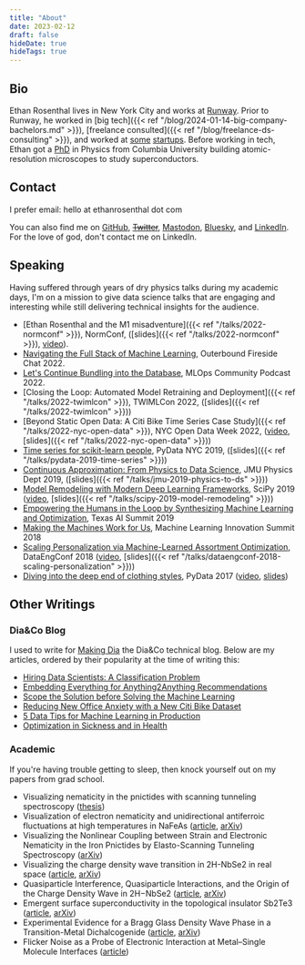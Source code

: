 ```yaml
---
title: "About"
date: 2023-02-12
draft: false
hideDate: true
hideTags: true
---
```


## Bio

Ethan Rosenthal lives in New York City and works at [Runway](https://runwayml.com/). Prior to Runway, he worked in [big tech]({{< ref "/blog/2024-01-14-big-company-bachelors.md" >}}), [freelance consulted]({{< ref "/blog/freelance-ds-consulting" >}}), and worked at [some](https://www.dia.com/) [startups](https://www.birchbox.com/). Before working in tech, Ethan got a [PhD](https://physics.ethanrosenthal.com/) in Physics from Columbia University building atomic-resolution microscopes to study superconductors.


## Contact

I prefer email: hello at ethanrosenthal dot com


You can also find me on [GitHub](https://github.com/EthanRosenthal), ~~[Twitter](https://twitter.com/eprosenthal)~~, [Mastodon](https://recsys.social/@ethanrosenthal), [Bluesky](https://bsky.app/profile/ethanrosenthal.com), and [LinkedIn](https://www.linkedin.com/in/ethanrosenthal/). For the love of god, don't contact me on LinkedIn.


## Speaking

Having suffered through years of dry physics talks during my academic days, I'm on a mission to give data science talks that are engaging and interesting while still delivering technical insights for the audience.

- [Ethan Rosenthal and the M1 misadventure]({{< ref "/talks/2022-normconf" >}}), NormConf, ([slides]({{< ref "/talks/2022-normconf" >}}), [video](https://www.youtube.com/watch?v=I4wkCSd7iMM)).
- [Navigating the Full Stack of Machine Learning](https://outerbounds.com/blog/full-stack-machine-learning-skills/), Outerbound Fireside Chat 2022.
- [Let's Continue Bundling into the Database](https://mlops.community/watch/lets-continue-bundling-into-the-database_ajK15B54BBYVhH/), MLOps Community Podcast 2022.
- [Closing the Loop: Automated Model Retraining and Deployment]({{< ref "/talks/2022-twimlcon" >}}), TWIMLCon 2022, ([slides]({{< ref "/talks/2022-twimlcon" >}}))
- [Beyond Static Open Data: A Citi Bike Time Series Case Study]({{< ref "/talks/2022-nyc-open-data" >}}), NYC Open Data Week 2022, ([video](https://youtu.be/mXdfvY9yOPM), [slides]({{< ref "/talks/2022-nyc-open-data" >}}))
- [Time series for scikit-learn people](https://pydata.org/nyc2019/schedule/presentation/15/time-series-for-scikit-learn-people/), PyData NYC 2019, ([slides]({{< ref "/talks/pydata-2019-time-series" >}}))
- [Continuous Approximation: From Physics to Data Science](http://csma31.csm.jmu.edu/physics/courses/391/Speakers/2019fall/abstract_rosenthal_ethan.pdf), JMU Physics Dept 2019, ([slides]({{< ref "/talks/jmu-2019-physics-to-ds" >}}))
- [Model Remodeling with Modern Deep Learning Frameworks](https://www.scipy2019.scipy.org/talks-posters/Model-Remodeling-with-Modern-Deep-Learning-Frameworks), SciPy 2019 ([video](https://youtu.be/OoGaFn3aaMU), [slides]({{< ref "/talks/scipy-2019-model-remodeling" >}}))
- [Empowering the Humans in the Loop by Synthesizing Machine Learning and Optimization](http://texasaisummit.com/2019/sessions), Texas AI Summit 2019
- [Making the Machines Work for Us](https://www.theinnovationenterprise.com/summits/machine-learning-innovation-summit-new-york-2018/agenda), Machine Learning Innovation Summit 2018
- [Scaling Personalization via Machine-Learned Assortment Optimization](https://www.datacouncil.ai/talks/scaling-personalization-via-machine-learned-assortment-optimization), DataEngConf 2018 ([video](https://youtu.be/1_wjsY6eSFs), [slides]({{< ref "/talks/dataengconf-2018-scaling-personalization" >}}))
- [Diving into the deep end of clothing styles](https://pydata.org/nyc2017/schedule/presentation/18/), PyData 2017 ([video](https://www.youtube.com/watch?v=Pm4ZQMKoz7Q), [slides](https://www.slideshare.net/rosentep/diving-into-the-deep-end-of-clothing-styles-pydata-nyc-2017))


## Other Writings

### Dia&Co Blog

I used to write for [Making Dia](https://making.dia.com/) the Dia&Co technical blog. Below are my articles, ordered by their popularity at the time of writing this:

- [Hiring Data Scientists: A Classification Problem](https://making.dia.com/hiring-data-scientists-a-classification-problem-456affe73592)
- [Embedding Everything for Anything2Anything Recommendations](https://making.dia.com/embedding-everything-for-anything2anything-recommendations-fca7f58f53ff)
- [Scope the Solution before Solving the Machine Learning](https://making.dia.com/scope-the-solution-before-solving-the-machine-learning-7e5ddb622733)
- [Reducing New Office Anxiety with a New Citi Bike Dataset](https://making.dia.com/reducing-new-office-anxiety-with-a-new-citi-bike-dataset-fb469fd6f5b6)
- [5 Data Tips for Machine Learning in Production](https://making.dia.com/5-data-tips-for-machine-learning-in-production-360e14addeee)
- [Optimization in Sickness and in Health](https://making.dia.com/optimization-in-sickness-and-in-health-7d8f28f0bd45)

### Academic

If you're having trouble getting to sleep, then knock yourself out on my papers from grad school.

- Visualizing nematicity in the pnictides with scanning tunneling spectroscopy ([thesis](https://academiccommons.columbia.edu/doi/10.7916/D8N29W34))
- Visualization of electron nematicity and unidirectional antiferroic fluctuations at high temperatures in NaFeAs ([article](https://www.nature.com/articles/nphys2870), [arXiv](https://arxiv.org/abs/1307.3526))
- Visualizing the Nonlinear Coupling between Strain and Electronic Nematicity in the Iron Pnictides by Elasto-Scanning Tunneling Spectroscopy ([arXiv](https://arxiv.org/abs/1812.05287))
- Visualizing the charge density wave transition in 2H-NbSe2 in real space ([article](https://journals.aps.org/prb/abstract/10.1103/PhysRevB.89.235115), [arXiv](https://arxiv.org/abs/1307.2282))
- Quasiparticle Interference, Quasiparticle Interactions, and the Origin of the Charge Density Wave in 2H−NbSe2 ([article](https://journals.aps.org/prl/abstract/10.1103/PhysRevLett.114.037001), [arXiv](https://arxiv.org/abs/1408.4432))
- Emergent surface superconductivity in the topological insulator Sb2Te3 ([article](https://www.nature.com/articles/ncomms9279), [arXiv](https://arxiv.org/abs/1408.1046))
- Experimental Evidence for a Bragg Glass Density Wave Phase in a Transition-Metal Dichalcogenide ([article](https://journals.aps.org/prl/abstract/10.1103/PhysRevLett.114.026802), [arXiv](https://arxiv.org/abs/1405.5561))
- Flicker Noise as a Probe of Electronic Interaction at Metal–Single Molecule Interfaces ([article](https://pubs.acs.org/doi/abs/10.1021/acs.nanolett.5b01270))
